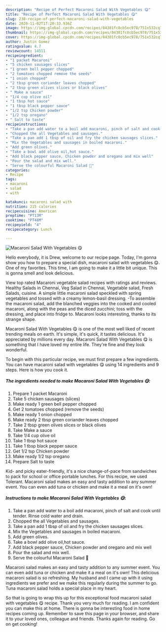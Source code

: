 ```yaml
---
description: "Recipe of Perfect Macaroni Salad With Vegetables 😋"
title: "Recipe of Perfect Macaroni Salad With Vegetables 😋"
slug: 238-recipe-of-perfect-macaroni-salad-with-vegetables
date: 2020-11-02T17:20:33.936Z
image: https://img-global.cpcdn.com/recipes/84301fc8cb5ec978/751x532cq70/macaroni-salad-with-vegetables-😋-recipe-main-photo.jpg
thumbnail: https://img-global.cpcdn.com/recipes/84301fc8cb5ec978/751x532cq70/macaroni-salad-with-vegetables-😋-recipe-main-photo.jpg
cover: https://img-global.cpcdn.com/recipes/84301fc8cb5ec978/751x532cq70/macaroni-salad-with-vegetables-😋-recipe-main-photo.jpg
author: Justin Gomez
ratingvalue: 4.7
reviewcount: 14511
recipeingredient:
- "1 packet Macaroni"
- "5 chicken sausages slices"
- "1 green bell pepper chopped"
- "2 tomatoes chopped remove the seeds"
- "1 onion chopped"
- "2 tbsp green coriander leaves chopped"
- "2 tbsp green olives slices or black olives"
- " Make a sauce"
- "1/4 cup olive oil"
- "1 tbsp hot sauce"
- "1 tbsp black pepper sauce"
- "1/2 tsp Chicken powder"
- "1/2 tsp oregano"
- " Salt to taste"
recipeinstructions:
- "Take a pan add water to a boil add macaroni, pinch of salt and cook until tender. Rinse cold water and drain."
- "Chopped the all Vegetables and sausages."
- "Take a pan add 1 tbsp of oil and fry the chicken sausages slices."
- "Mix the Vegetables and sausages in boiled macaroni."
- "Add green olives."
- "Take a bowl add olive oil,hot sauce."
- "Add black pepper sauce, Chicken powder and oregano and mix well"
- "Pour the salad and mix well."
- "Serve the colourful Macaroni Salad 🥗"
categories:
- Recipe
tags:
- macaroni
- salad
- with

katakunci: macaroni salad with 
nutrition: 215 calories
recipecuisine: American
preptime: "PT13M"
cooktime: "PT48M"
recipeyield: "4"
recipecategory: Lunch

---
```



![Macaroni Salad With Vegetables 😋](https://img-global.cpcdn.com/recipes/84301fc8cb5ec978/751x532cq70/macaroni-salad-with-vegetables-😋-recipe-main-photo.jpg)

Hello everybody, it is Drew, welcome to our recipe page. Today, I'm gonna show you how to prepare a special dish, macaroni salad with vegetables 😋. One of my favorites. This time, I am going to make it a little bit unique. This is gonna smell and look delicious.

View top rated Macaroni vegetable salad recipes with ratings and reviews. Healthy Salads in Chennai, Veg Salad in Chennai, Vegetable salad, Fresh Salads, cuisine. A simple little macaroni salad speckled with spring vegetables and tossed with a creamy lemon-basil dressing. -To assemble the macaroni salad, add the blanched veggies into the cooked and cooled macaroni, along with the peas and the diced zucchini; toss with the dressing, and place into fridge to. Macaroni looks interesting, thanks to its strange shape.

Macaroni Salad With Vegetables 😋 is one of the most well liked of recent trending meals on earth. It's simple, it's quick, it tastes delicious. It's appreciated by millions every day. Macaroni Salad With Vegetables 😋 is something that I have loved my entire life. They're fine and they look wonderful.


To begin with this particular recipe, we must first prepare a few ingredients. You can have macaroni salad with vegetables 😋 using 14 ingredients and 9 steps. Here is how you cook it.

<!--inarticleads1-->

##### The ingredients needed to make Macaroni Salad With Vegetables 😋:

1. Prepare 1 packet Macaroni
1. Take 5 chicken sausages (slices)
1. Make ready 1 green bell pepper chopped
1. Get 2 tomatoes chopped (remove the seeds)
1. Make ready 1 onion chopped
1. Make ready 2 tbsp green coriander leaves chopped
1. Take 2 tbsp green olives slices or black olives
1. Take  Make a sauce
1. Take 1/4 cup olive oil
1. Take 1 tbsp hot sauce
1. Take 1 tbsp black pepper sauce
1. Get 1/2 tsp Chicken powder
1. Make ready 1/2 tsp oregano
1. Prepare  Salt to taste


Kid- and picky eater-friendly, it&#39;s a nice change-of-pace from sandwiches to pack for school or office portable lunches. For this recipe, we used Tolerant. Macaroni salad makes an easy and tasty addition to any summer event. You can even add tuna or chicken and make it a meal on it&#39;s own! 

<!--inarticleads2-->

##### Instructions to make Macaroni Salad With Vegetables 😋:

1. Take a pan add water to a boil add macaroni, pinch of salt and cook until tender. Rinse cold water and drain.
1. Chopped the all Vegetables and sausages.
1. Take a pan add 1 tbsp of oil and fry the chicken sausages slices.
1. Mix the Vegetables and sausages in boiled macaroni.
1. Add green olives.
1. Take a bowl add olive oil,hot sauce.
1. Add black pepper sauce, Chicken powder and oregano and mix well
1. Pour the salad and mix well.
1. Serve the colourful Macaroni Salad 🥗


Macaroni salad makes an easy and tasty addition to any summer event. You can even add tuna or chicken and make it a meal on it&#39;s own! This delicious macaroni salad is so refreshing. My husband and I came up with it using ingredients we prefer and we make this regularly during the summer to go. Tuna macaroni salad holds a special place in my heart. 

So that is going to wrap this up for this exceptional food macaroni salad with vegetables 😋 recipe. Thank you very much for reading. I am confident you can make this at home. There is gonna be interesting food in home recipes coming up. Remember to save this page in your browser, and share it to your loved ones, colleague and friends. Thanks again for reading. Go on get cooking!
